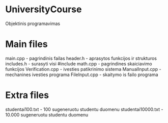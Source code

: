 # UniversityCourse
Objektinis programavimas

# Main files
main.cpp - pagrindinis failas
header.h - aprasytos funkcijos ir strukturos
includes.h - surasyti visi #include
math.cpp - pagrindines skaiciavimo funkcijos
Verification.cpp - ivesties patikrinimo sistema
ManualInput.cpp - mechanines ivesties programa
FileInput.cpp - skaitymo is failo programa

# Extra files
studentai100.txt - 100 sugeneruotu studentu duomenu
studentai10000.txt - 10.000 sugeneruotu studentu duomenu

